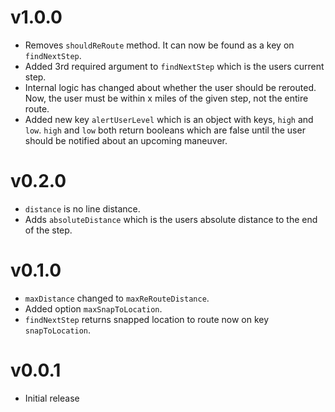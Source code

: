 # v1.0.0
* Removes `shouldReRoute` method. It can now be found as a key on `findNextStep`.
* Added 3rd required argument to `findNextStep` which is the users current step.
* Internal logic has changed about whether the user should be rerouted. Now, the user must be within x miles of the given step, not the entire route.
* Added new key `alertUserLevel` which is an object with keys, `high` and `low`. `high` and `low` both return booleans which are false until the user should be notified about an upcoming maneuver.

# v0.2.0

* `distance` is no line distance.
* Adds `absoluteDistance` which is the users absolute distance to the end of the step.

# v0.1.0

* `maxDistance` changed to `maxReRouteDistance`.
* Added option `maxSnapToLocation`.
* `findNextStep` returns snapped location to route now on key `snapToLocation`.

# v0.0.1

* Initial release
